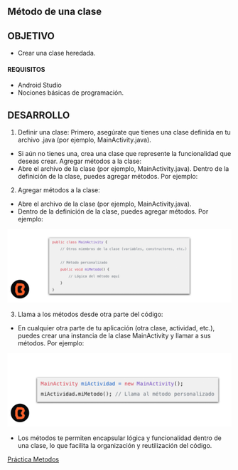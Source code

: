 ## Método de una clase

## OBJETIVO 
 - Crear una clase heredada.

#### REQUISITOS 
- Android Studio
- Nociones básicas de programación.

## DESARROLLO
1. Definir una clase: Primero, asegúrate que tienes una clase definida en tu archivo .java (por ejemplo, MainActivity.java). 
* Si aún no tienes una, crea una clase que represente la funcionalidad que deseas crear.
Agregar métodos a la clase:
* Abre el archivo de la clase (por ejemplo, MainActivity.java).
Dentro de la definición de la clase, puedes agregar métodos. Por ejemplo:

2. Agregar métodos a la clase:
* Abre el archivo de la clase (por ejemplo, MainActivity.java).
* Dentro de la definición de la clase, puedes agregar métodos. Por ejemplo:

![Metodos](img/01.png)


3. Llama a los métodos desde otra parte del código:
* En cualquier otra parte de tu aplicación (otra clase, actividad, etc.), puedes crear una instancia de la clase MainActivity y llamar a sus métodos. Por ejemplo:

![Metodos](img/02.png)

* Los métodos te permiten encapsular lógica y funcionalidad dentro de una clase, lo que facilita la organización y reutilización del código.

[Práctica Metodos](practica)


